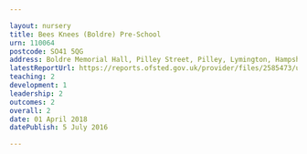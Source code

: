 ```yaml
---

layout: nursery
title: Bees Knees (Boldre) Pre-School
urn: 110064
postcode: SO41 5QG
address: Boldre Memorial Hall, Pilley Street, Pilley, Lymington, Hampshire, SO41 5QG
latestReportUrl: https://reports.ofsted.gov.uk/provider/files/2585473/urn/110064.pdf
teaching: 2
development: 1
leadership: 2
outcomes: 2
overall: 2
date: 01 April 2018 
datePublish: 5 July 2016

---
```

